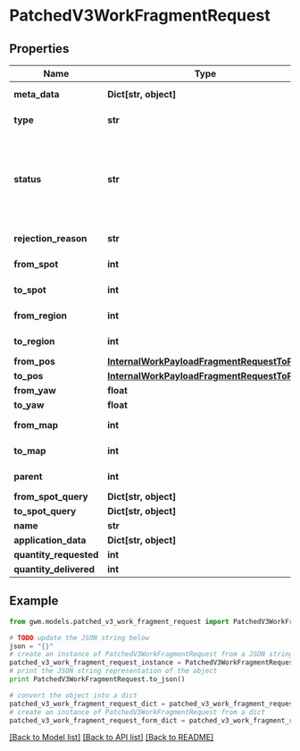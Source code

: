 # PatchedV3WorkFragmentRequest


## Properties
Name | Type | Description | Notes
------------ | ------------- | ------------- | -------------
**meta_data** | **Dict[str, object]** | optional JSON encoded metadata for this object | [optional] 
**type** | **str** | * &#x60;ITEM_MOVE&#x60; - Item Move * &#x60;CONTAINER_MOVE&#x60; - Container Move | [optional] 
**status** | **str** | Status  * &#x60;NOT_STARTED&#x60; - Not Started * &#x60;IN_PROGRESS&#x60; - In Progress * &#x60;COMPLETED&#x60; - Completed * &#x60;REJECTED&#x60; - Rejected * &#x60;CANCELLED&#x60; - Cancelled * &#x60;TERMINAL_WITH_EXCEPTION&#x60; - Terminal With Exception * &#x60;SKIPPED&#x60; - Skipped * &#x60;PARTIALLY_COMPLETED&#x60; - Partially Completed | [optional] 
**rejection_reason** | **str** | Used as a rejection reason if the work payload fragment is rejected | [optional] 
**from_spot** | **int** | &#x60;id&#x60; of relevant related element eg: agent,map,site,spot,node,edge,external_device | [optional] 
**to_spot** | **int** | &#x60;id&#x60; of relevant related element eg: agent,map,site,spot,node,edge,external_device | [optional] 
**from_region** | **int** | &#x60;id&#x60; of relevant related element eg: agent,map,site,spot,node,edge,external_device | [optional] 
**to_region** | **int** | &#x60;id&#x60; of relevant related element eg: agent,map,site,spot,node,edge,external_device | [optional] 
**from_pos** | [**InternalWorkPayloadFragmentRequestToPos**](InternalWorkPayloadFragmentRequestToPos.md) |  | [optional] 
**to_pos** | [**InternalWorkPayloadFragmentRequestToPos**](InternalWorkPayloadFragmentRequestToPos.md) |  | [optional] 
**from_yaw** | **float** | Desired orientation in radians of the agent | [optional] 
**to_yaw** | **float** | Desired orientation in radians of the agent | [optional] 
**from_map** | **int** | &#x60;id&#x60; of relevant related element eg: agent,map,site,spot,node,edge,external_device | [optional] 
**to_map** | **int** | &#x60;id&#x60; of relevant related element eg: agent,map,site,spot,node,edge,external_device | [optional] 
**parent** | **int** | &#x60;id&#x60; of relevant related element eg: agent,map,site,spot,node,edge,external_device | [optional] 
**from_spot_query** | **Dict[str, object]** |  | [optional] 
**to_spot_query** | **Dict[str, object]** |  | [optional] 
**name** | **str** | Name | [optional] 
**application_data** | **Dict[str, object]** | JSON encoded application data for this object | [optional] 
**quantity_requested** | **int** |  | [optional] 
**quantity_delivered** | **int** |  | [optional] 

## Example

```python
from gwm.models.patched_v3_work_fragment_request import PatchedV3WorkFragmentRequest

# TODO update the JSON string below
json = "{}"
# create an instance of PatchedV3WorkFragmentRequest from a JSON string
patched_v3_work_fragment_request_instance = PatchedV3WorkFragmentRequest.from_json(json)
# print the JSON string representation of the object
print PatchedV3WorkFragmentRequest.to_json()

# convert the object into a dict
patched_v3_work_fragment_request_dict = patched_v3_work_fragment_request_instance.to_dict()
# create an instance of PatchedV3WorkFragmentRequest from a dict
patched_v3_work_fragment_request_form_dict = patched_v3_work_fragment_request.from_dict(patched_v3_work_fragment_request_dict)
```
[[Back to Model list]](../README.md#documentation-for-models) [[Back to API list]](../README.md#documentation-for-api-endpoints) [[Back to README]](../README.md)


